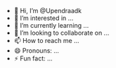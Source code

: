 - 👋 Hi, I’m @Upendraadk
- 👀 I’m interested in ...
- 🌱 I’m currently learning ...
- 💞️ I’m looking to collaborate on ...
- 📫 How to reach me ...
- 😄 Pronouns: ...
- ⚡ Fun fact: ...

<!---
Upendraadk/Upendraadk is a ✨ special ✨ repository because its `README.md` (this file) appears on your GitHub profile.
You can click the Preview link to take a look at your changes.
--->
